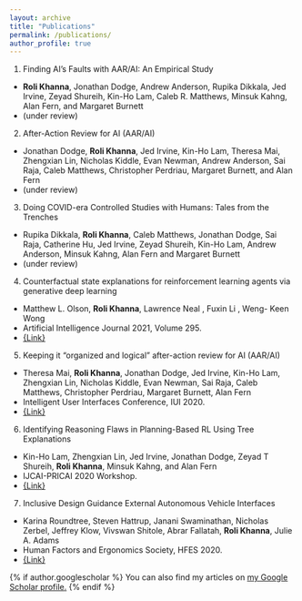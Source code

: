 ```yaml
---
layout: archive
title: "Publications"
permalink: /publications/
author_profile: true
---
```


1. Finding AI’s Faults with AAR/AI: An Empirical Study
  * **Roli Khanna**, Jonathan Dodge, Andrew Anderson, Rupika Dikkala, Jed Irvine, Zeyad Shureih, Kin-Ho Lam, Caleb R. Matthews, Minsuk Kahng, Alan Fern, and Margaret Burnett
  * (under review)

2. After-Action Review for AI (AAR/AI)
  * Jonathan Dodge, **Roli Khanna**, Jed Irvine, Kin-Ho Lam, Theresa Mai, Zhengxian Lin, Nicholas Kiddle, Evan Newman, Andrew Anderson, Sai Raja, Caleb Matthews, Christopher Perdriau, Margaret Burnett, and Alan Fern
  * (under review)

3. Doing COVID-era Controlled Studies with Humans: Tales from the Trenches
  * Rupika Dikkala, **Roli Khanna**, Caleb Matthews, Jonathan Dodge, Sai Raja, Catherine Hu, Jed Irvine, Zeyad Shureih, Kin-Ho Lam, Andrew Anderson, Minsuk Kahng, Alan Fern and Margaret Burnett
  * (under review)

4. Counterfactual state explanations for reinforcement learning agents via generative deep learning
  * Matthew L. Olson, **Roli Khanna**, Lawrence Neal , Fuxin Li , Weng- Keen Wong
  * Artificial Intelligence Journal 2021, Volume 295.
  * [{Link}](https://www.sciencedirect.com/science/article/abs/pii/S0004370221000060)

5. Keeping it “organized and logical” after-action review for AI (AAR/AI)
  * Theresa Mai, **Roli Khanna**, Jonathan Dodge, Jed Irvine, Kin-Ho Lam, Zhengxian Lin, Nicholas Kiddle, Evan Newman, Sai Raja, Caleb Matthews, Christopher Perdriau, Margaret Burnett, Alan Fern
  * Intelligent User Interfaces Conference, IUI 2020.
  * [{Link}](https://dl.acm.org/doi/abs/10.1145/3377325.3377525)

6. Identifying Reasoning Flaws in Planning-Based RL Using Tree Explanations
  * Kin-Ho Lam, Zhengxian Lin, Jed Irvine, Jonathan Dodge, Zeyad T Shureih, **Roli Khanna**, Minsuk Kahng, and Alan Fern
  * IJCAI-PRICAI 2020 Workshop.
  * [{Link}](https://drive.google.com/file/d/1SDDHJz7liz17hI3He0kQzp6ECjfg-X93/view?usp=sharing)

7. Inclusive Design Guidance External Autonomous Vehicle Interfaces
  * Karina Roundtree, Steven Hattrup, Janani Swaminathan, Nicholas Zerbel, Jeffrey Klow, Vivswan Shitole, Abrar Fallatah, **Roli Khanna**, Julie A. Adams
  * Human Factors and Ergonomics Society, HFES 2020.
  * [{Link}](https://journals.sagepub.com/doi/abs/10.1177/1071181320641253?casa_token=Oqzr-aPI0BYAAAAA:surrFpIqimTmHWmw58BaD-g7TC6yLSf3L8g3lLODbjRyWEXV9RF3cvLJpwMSSe6epC7mHR9Wkv7SFpk)


{% if author.googlescholar %}
  You can also find my articles on <u><a href="{{author.googlescholar}}">my Google Scholar profile</a>.</u>
{% endif %}
